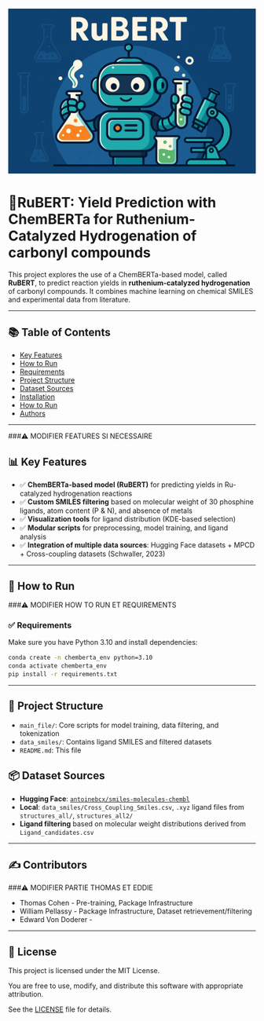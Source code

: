 ![RuBERT](https://github.com/Eddie37-l/project-in-AI-chemistry/blob/main/banner_RuBERT.png?raw=true)

# 🤖RuBERT: Yield Prediction with ChemBERTa for Ruthenium-Catalyzed Hydrogenation of carbonyl compounds


This project explores the use of a ChemBERTa-based model, called **RuBERT**, to predict reaction yields in **ruthenium-catalyzed hydrogenation** of carbonyl compounds. It combines machine learning on chemical SMILES and experimental data from literature.


---
## 📚 Table of Contents

- [Key Features](#key-features)
- [How to Run](how-to-run)
- [Requirements](requirements)
- [Project Structure](project-structure)
- [Dataset Sources](#dataset-sources)
- [Installation](#installation)
- [How to Run](#how-to-run)
- [Authors](#authors)

---

###⚠️ MODIFIER FEATURES SI NECESSAIRE
## 📊 Key Features

- ✅ **ChemBERTa-based model (RuBERT)** for predicting yields in Ru-catalyzed hydrogenation reactions
- ✅ **Custom SMILES filtering** based on molecular weight of 30 phosphine ligands, atom content (P & N), and absence of metals
- ✅ **Visualization tools** for ligand distribution (KDE-based selection)
- ✅ **Modular scripts** for preprocessing, model training, and ligand analysis
- ✅ **Integration of multiple data sources**: Hugging Face datasets + MPCD + Cross-coupling datasets (Schwaller, 2023)

---

## 🚀 How to Run
###⚠️ MODIFIER HOW TO RUN ET REQUIREMENTS

### ✅ Requirements

Make sure you have Python 3.10 and install dependencies:

```bash
conda create -n chemberta_env python=3.10
conda activate chemberta_env
pip install -r requirements.txt
```
---

## 📁 Project Structure

- `main_file/`: Core scripts for model training, data filtering, and tokenization
- `data_smiles/`: Contains ligand SMILES and filtered datasets
- `README.md`: This file


## 📦 Dataset Sources

- **Hugging Face**: [`antoinebcx/smiles-molecules-chembl`](https://huggingface.co/datasets/antoinebcx/smiles-molecules-chembl)
- **Local**: `data_smiles/Cross_Coupling_Smiles.csv`, `.xyz` ligand files from `structures_all/`, `structures_all2/`
- **Ligand filtering** based on molecular weight distributions derived from `Ligand_candidates.csv`

---

## ✍️ Contributors

###⚠️ MODIFIER PARTIE THOMAS ET EDDIE 
- Thomas Cohen - Pre-training, Package Infrastructure
- William Pellassy - Package Infrastructure, Dataset retrievement/filtering
- Edward Von Doderer - 

---
## 📄 License

This project is licensed under the MIT License.

You are free to use, modify, and distribute this software with appropriate attribution.

See the [LICENSE](LICENSE) file for details.



